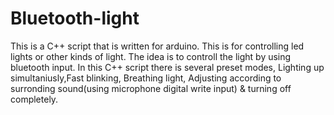 # Bluetooth-light
This is a C++ script that is written for arduino. This is for controlling led lights or other kinds of light. The idea is to controll the light by using bluetooth input. In this C++ script there is several preset modes, Lighting up simultaniusly,Fast blinking, Breathing light, Adjusting according to surronding sound(using microphone digital write input) & turning off completely.
